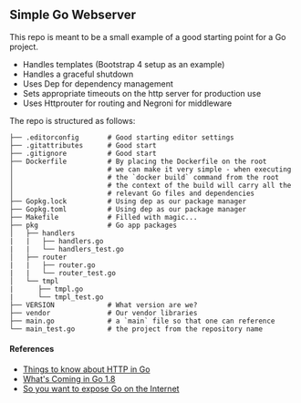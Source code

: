 ## Simple Go Webserver

This repo is meant to be a small example of a good starting point for a Go project.  

* Handles templates (Bootstrap 4 setup as an example)
* Handles a graceful shutdown
* Uses Dep for dependency management
* Sets appropriate timeouts on the http server for production use 
* Uses Httprouter for routing and Negroni for middleware

The repo is structured as follows:

```
├── .editorconfig       # Good starting editor settings
├── .gitattributes      # Good start
├── .gitignore          # Good start
├── Dockerfile          # By placing the Dockerfile on the root
│                       # we can make it very simple - when executing
│                       # the `docker build` command from the root
│                       # the context of the build will carry all the
│                       # relevant Go files and dependencies
├── Gopkg.lock          # Using dep as our package manager
├── Gopkg.toml          # Using dep as our package manager
├── Makefile            # Filled with magic...       
├── pkg                 # Go app packages
│   ├── handlers
|   |   ├── handlers.go
|   |   └── handlers_test.go
│   ├── router
|   |   ├── router.go
|   |   └── router_test.go
│   └── tmpl
|      ├── tmpl.go
|      └── tmpl_test.go
├── VERSION             # What version are we?
├── vendor              # Our vendor libraries
├── main.go             # a `main` file so that one can reference 
└── main_test.go        # the project from the repository name
```

#### References

* [Things to know about HTTP in Go](https://scene-si.org/2017/09/27/things-to-know-about-http-in-go/)
* [What's Coming in Go 1.8](https://tylerchr.blog/golang-18-whats-coming/)
* [So you want to expose Go on the Internet](https://blog.gopheracademy.com/advent-2016/exposing-go-on-the-internet/)
